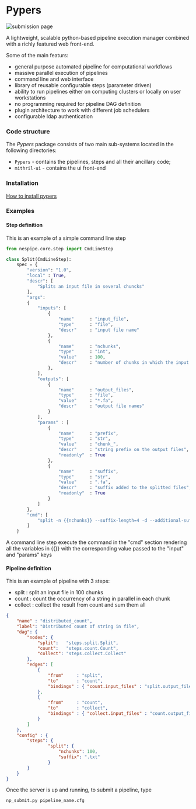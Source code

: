 Pypers
======

![submission page](/docs/images/pypers_submission.png)

A lightweight, scalable python-based pipeline execution manager combined with a richly featured web front-end.

Some of the main featurs:

* general purpose automated pipeline for computational workflows
* massive parallel execution of pipelines 
* command line and web interface
* library of reusable configurable steps (parameter driven)
* ability to run pipelines either on computing clusters or locally on user workstations
* no programming required for pipeline DAG definition
* plugin architecture to work with different job schedulers
* configurable ldap authentication



### Code structure

The *Pypers* package consists of two main sub-systems located in the following directories:
* `Pypers` - contains the pipelines, steps and all their ancillary code;
* `mithril-ui` - contains the ui front-end 


### Installation

[How to install pypers](docs/installation.md)



### Examples

#### Step definition

This is an example of a simple command line step

```python
from nespipe.core.step import CmdLineStep

class Split(CmdLineStep):
    spec = {
        "version": "1.0",
        "local" : True,
        "descr": [
            "Splits an input file in several chuncks"
        ],
        "args":
        {
            "inputs": [
                {
                    "name"      : "input_file",
                    "type"      : "file",
                    "descr"     : "input file name"
                },
                {
                    "name"      : "nchunks",
                    "type"      : "int",
                    "value"     : 100,
                    "descr"     : "number of chunks in which the input file get splitted"
                },
            ],
            "outputs": [
                {
                    "name"      : "output_files",
                    "type"      : "file",
                    "value"     : "*.fa",
                    "descr"     : "output file names"
                }
            ],
            "params" : [
                {
                    "name"      : "prefix",
                    "type"      : "str",
                    "value"     : "chunk_",
                    "descr"     : "string prefix on the output files",
                    "readonly"  : True
                },
                {
                    "name"      : "suffix",
                    "type"      : "str",
                    "value"     : ".fa",
                    "descr"     : "suffix added to the splitted files",
                    "readonly"  : True
                }
            ]
        },
        "cmd": [
            "split -n {{nchunks}} --suffix-length=4 -d --additional-suffix {{suffix}} {{input_file}} {{output_dir}}/{{prefix}}"
        ]
    }
```

A command line step execute the command in the "cmd" section rendering all the variables in {{}} with the corresponding value passed to the "input" and "params" keys


#### Pipeline definition

This is an example of pipeline with 3 steps:
* split : split an input file in 100 chunks
* count : count the occurrency of a string in parallel in each chunk
* collect : collect the result from count and sum them all 

```json
{
    "name" : "distributed_count",
    "label": "Distributed count of string in file",
    "dag": {
        "nodes": {
            "split":   "steps.split.Split",
            "count":   "steps.count.Count",
            "collect": "steps.collect.Collect"
        },
        "edges": [
            {
                "from"     : "split",
                "to"       : "count",
                "bindings" : { "count.input_files" : "split.output_files" }
            },
            {
                "from"     : "count",
                "to"       : "collect",
                "bindings" : { "collect.input_files" : "count.output_files" }
            }
        ]
    },
    "config" : {
        "steps": {
                "split": {
                    "nchunks": 100,
                    "suffix": ".txt"
                }
        }
    }
}
```


Once the server is up and running, to submit a pipeline, type

```{r, engine='bash', count_lines}
np_submit.py pipeline_name.cfg
```
